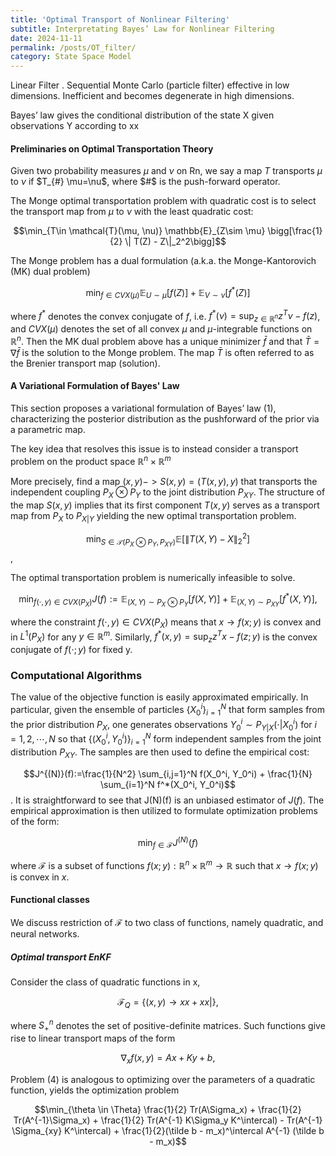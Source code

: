 ```yaml
---
title: 'Optimal Transport of Nonlinear Filtering'
subtitle: Interpretating Bayes’ Law for Nonlinear Filtering
date: 2024-11-11
permalink: /posts/OT_filter/
category: State Space Model
---
```



Linear Filter . Sequential Monte Carlo (particle filter) effective in low dimensions. Inefficient and becomes degenerate in high dimensions. 

Bayes’ law gives the conditional distribution of the state X given observations Y according to xx


#### Preliminaries on Optimal Transportation Theory

Given two probability measures $\mu$ and $\nu$ on Rn, we say a map $T$ transports $\mu$ to $\nu$ if $T_{#} \mu=\nu$, where $#$ is the push-forward operator. 

The Monge optimal transportation problem with quadratic cost is to select the transport map from $\mu$ to $\nu$ with the least quadratic cost:

$$\min_{T\in \mathcal{T}(\mu, \nu)} \mathbb{E}_{Z\sim \mu} \bigg[\frac{1}{2} \| T(Z) - Z\|_2^2\bigg]$$

The Monge problem has a dual formulation (a.k.a. the Monge-Kantorovich (MK) dual problem)

$$\min_{f\in CVX(\mu)} \mathbb{E}_{U\sim \mu}[f(Z)] + \mathbb{E}_{V\sim \nu}[f^*(Z)] $$

where $f^*$ denotes the convex conjugate of $f$, i.e. $f^*(\nu)=\sup_{z\in \mathbb{R}^n} z^T \nu - f(z)$, and $CVX(\mu)$ denotes the set of all convex $\mu$ and $\mu$-integrable functions on $\mathbb{R}^n$. Then the MK dual problem above has a unique minimizer $\bar f$ and that $\bar T=\nabla \bar f$ is the solution to the Monge problem. The map $\bar T$ is often referred to as the Brenier transport map (solution).


#### A Variational Formulation of Bayes' Law

This section proposes a variational formulation of Bayes’ law (1), characterizing the posterior distribution as the pushforward of the prior via a parametric map. 


The key idea that resolves this issue is to instead consider a transport
problem on the product space $\mathbb{R}^n \times \mathbb{R}^m$ 

More precisely, find a map $(x,y)-> S(x, y)=(T(x,y), y)$ that transports the independent coupling $P_X \otimes P_Y$ to the joint distribution $P_{XY}$. The structure of the map $S(x,y)$ implies that its first component $T(x,y)$ serves as a transport map from $P_X$ to $P_{X|Y}$ yielding the new optimal transportation problem.

$$\min_{S\in \mathcal{T}(P_X \otimes P_Y, P_{XY})} \mathbb{E}\bigg[\| T(X,Y) - X \|_2^2 \bigg]$$,

The optimal transportation problem is numerically infeasible to solve.


$$\min_{f(\cdot, y)\in CVX(P_X)} J(f):=\mathbb{E}_{(X,Y)\sim P_X\otimes P_Y}[f(X, Y)] + \mathbb{E}_{(X,Y)\sim P_{XY}}[f^*(X, Y)],$$

where the constraint $f(\cdot, y)\in CVX(P_X)$ means that $x\rightarrow f(x;y)$ is convex and in $L^1(P_X)$ for any $y\in \mathbb{R}^m$. Similarly, $f^*(x, y)=\sup_z z^T x - f(z; y)$ is the convex conjugate of $f(\cdot; y)$ for fixed y.

### Computational Algorithms


The value of the objective function is easily approximated empirically. In particular,
given the ensemble of particles $\{X_0^i\}_{i=1}^N$ that form samples from the prior distribution $P_X$, one generates observations $Y_0^i\sim P_{Y|X}(\cdot | X_0^i)$ for $i=1,2,\cdots, N$ so that $\{(X_0^i, Y_0^i)\}_{i=1}^N$ form independent samples from the joint distribution $P_{XY}$. The samples are then used to define the empirical cost:

$$J^{(N)}(f):=\frac{1}{N^2} \sum_{i,j=1}^N f(X_0^i, Y_0^i) + \frac{1}{N} \sum_{i=1}^N f^*(X_0^i, Y_0^i)$$. It is straightforward to see that J(N)(f) is an unbiased estimator of $J(f)$. The empirical approximation is then utilized to formulate optimization problems of the form:

$$\min_{f\in \mathcal{F}} J^{(N)}(f)$$

where $\mathcal{F}$ is a subset of functions $f(x;y): \mathbb{R}^n \times \mathbb{R}^m \rightarrow \mathbb{R}$ such that $x \rightarrow f(x; y)$ is convex in $x$. 


#### Functional classes 


We discuss restriction of $\mathcal{F}$ to two class of functions, namely quadratic, and neural networks.

##### Optimal transport EnKF

Consider the class of quadratic functions in x,

$$\mathcal{F}_Q=\{(x,y)\rightarrow xx + xx | \},$$

where $S^n_+$ denotes the set of positive-definite matrices. Such functions give rise to linear transport maps of the form

$$\nabla_x f(x, y) = Ax + Ky + b,$$

Problem (4) is analogous to optimizing over the parameters of a quadratic function,
yields the optimization problem

$$\min_{\theta \in \Theta} \frac{1}{2} Tr(A\Sigma_x) + \frac{1}{2} Tr(A^{-1}\Sigma_x) + \frac{1}{2} Tr(A^{-1} K\Sigma_y K^\intercal) - Tr(A^{-1} \Sigma_{xy} K^\intercal) + \frac{1}{2}(\tilde b - m_x)^\intercal A^{-1} (\tilde b - m_x)$$